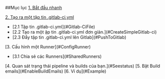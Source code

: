 ##Mục lục
[1. Bắt đầu nhanh](#Quickstart)

[2. Tạo ra một tập tin .gitlab-ci.yml](#CreateGitlab-ci)
<ul>
<li>[2.1 Tập tin .gitlab-ci.yml](#Gitlab-CiFile)</li>
<li>[2.2 Tạo ra một ập tin .gitlab-ci.yml đơn giản.](#CreateSimpleGitlab-ci)</li>
<li>[2.3 Đẩy tập tin .gitlab-ci.yml lên Gitlab](#PushToGitlab)</li>
</ul>
[3. Cấu hình một Runner](#ConfigRunner)
<ul>
<li>[3.1 Chia sẻ các Runners](#SharedRunners)</li>
</ul>
[4. Quan sát trạng thái pipeline và builds của bạn.](#Seestatus)
[5. Bật Build emails](#EnableBuildEmails)
[6. Ví dụ](#Example)
